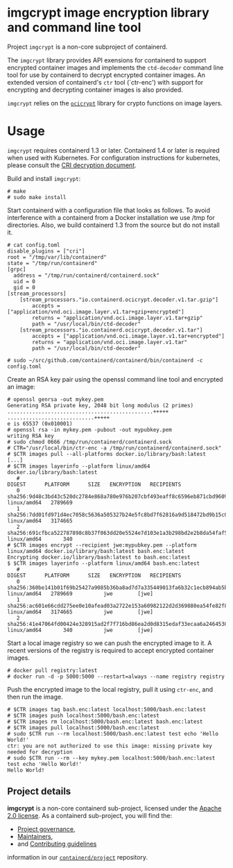 # imgcrypt image encryption library and command line tool

Project `imgcrypt` is a non-core subproject of containerd.

The `imgcrypt` library provides API exensions for containerd to support encrypted container images and implements
the `ctd-decoder` command line tool for use by containerd to decrypt encrypted container images. An extended version
of containerd's `ctr` tool (`ctr-enc') with support for encrypting and decrypting container images is also provided.

`imgcrypt` relies on the [`ocicrypt`](https://github.com/containers/ocicrypt) library for crypto functions on image layers.

# Usage

`imgcrypt` requires containerd 1.3 or later. Containerd 1.4 or later is required when used with Kubernetes.
For configuration instructions for kubernetes, please consult the [CRI decryption document](https://github.com/containerd/containerd/blob/main/docs/cri/decryption.md).

Build and install `imgcrypt`:

```
# make
# sudo make install
```

Start containerd with a configuration file that looks as follows. To avoid interference with a containerd from a Docker
installation we use /tmp for directories. Also, we build containerd 1.3 from the source but do not install it.

```
# cat config.toml
disable_plugins = ["cri"]
root = "/tmp/var/lib/containerd"
state = "/tmp/run/containerd"
[grpc]
  address = "/tmp/run/containerd/containerd.sock"
  uid = 0
  gid = 0
[stream_processors]
    [stream_processors."io.containerd.ocicrypt.decoder.v1.tar.gzip"]
        accepts = ["application/vnd.oci.image.layer.v1.tar+gzip+encrypted"]
        returns = "application/vnd.oci.image.layer.v1.tar+gzip"
        path = "/usr/local/bin/ctd-decoder"
    [stream_processors."io.containerd.ocicrypt.decoder.v1.tar"]
        accepts = ["application/vnd.oci.image.layer.v1.tar+encrypted"]
        returns = "application/vnd.oci.image.layer.v1.tar"
        path = "/usr/local/bin/ctd-decoder"

# sudo ~/src/github.com/containerd/containerd/bin/containerd -c config.toml
```

Create an RSA key pair using the openssl command line tool and encrypted an image:

```
# openssl genrsa -out mykey.pem
Generating RSA private key, 2048 bit long modulus (2 primes)
...............................................+++++
............................+++++
e is 65537 (0x010001)
# openssl rsa -in mykey.pem -pubout -out mypubkey.pem
writing RSA key
# sudo chmod 0666 /tmp/run/containerd/containerd.sock
# CTR="/usr/local/bin/ctr-enc -a /tmp/run/containerd/containerd.sock"
# $CTR images pull --all-platforms docker.io/library/bash:latest
[...]
# $CTR images layerinfo --platform linux/amd64 docker.io/library/bash:latest
   #                                                                    DIGEST      PLATFORM      SIZE   ENCRYPTION   RECIPIENTS
   0   sha256:9d48c3bd43c520dc2784e868a780e976b207cbf493eaff8c6596eb871cbd9609   linux/amd64   2789669                          
   1   sha256:7dd01fd971d4ec7058c5636a505327b24e5fc8bd7f62816a9d518472bd9b15c0   linux/amd64   3174665                          
   2   sha256:691cfbca522787898c8b37f063dd20e5524e7d103e1a3b298bd2e2b8da54faf5   linux/amd64       340                          
# $CTR images encrypt --recipient jwe:mypubkey.pem --platform linux/amd64 docker.io/library/bash:latest bash.enc:latest
Encrypting docker.io/library/bash:latest to bash.enc:latest
$ $CTR images layerinfo --platform linux/amd64 bash.enc:latest
   #                                                                    DIGEST      PLATFORM      SIZE   ENCRYPTION   RECIPIENTS
   0   sha256:360be141b01f69b25427a9085b36ba8ad7d7a335449013fa6b32c1ecb894ab5b   linux/amd64   2789669          jwe        [jwe]
   1   sha256:ac601e66cdd275ee0e10afead03a2722e153a60982122d2d369880ea54fe82f8   linux/amd64   3174665          jwe        [jwe]
   2   sha256:41e47064fd00424e328915ad2f7f716bd86ea2d0d8315edaf33ecaa6a2464530   linux/amd64       340          jwe        [jwe]
```

Start a local image registry so we can push the encrypted image to it. A recent versions of the registry is required
to accept encrypted container images.
```
# docker pull registry:latest
# docker run -d -p 5000:5000 --restart=always --name registry registry
```

Push the encrypted image to the local registry, pull it using `ctr-enc`, and then run the image.
```
# $CTR images tag bash.enc:latest localhost:5000/bash.enc:latest
# $CTR images push localhost:5000/bash.enc:latest
# $CTR images rm localhost:5000/bash.enc:latest bash.enc:latest
# $CTR images pull localhost:5000/bash.enc:latest
# sudo $CTR run --rm localhost:5000/bash.enc:latest test echo 'Hello World!'
ctr: you are not authorized to use this image: missing private key needed for decryption
# sudo $CTR run --rm --key mykey.pem localhost:5000/bash.enc:latest test echo 'Hello World!'
Hello World!
```

## Project details

**imgcrypt** is a non-core containerd sub-project, licensed under the [Apache 2.0 license](./LICENSE).
As a containerd sub-project, you will find the:
 * [Project governance](https://github.com/containerd/project/blob/main/GOVERNANCE.md),
 * [Maintainers](MAINTAINERS),
 * and [Contributing guidelines](https://github.com/containerd/project/blob/main/CONTRIBUTING.md)

information in our [`containerd/project`](https://github.com/containerd/project) repository.
